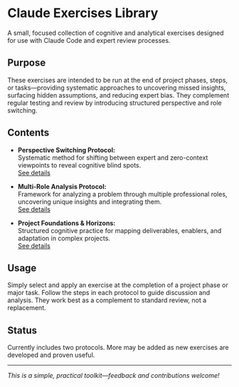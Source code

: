 # Claude Exercises Library

A small, focused collection of cognitive and analytical exercises designed for use with Claude Code and expert review processes.

## Purpose

These exercises are intended to be run at the end of project phases, steps, or tasks—providing systematic approaches to uncovering missed insights, surfacing hidden assumptions, and reducing expert bias. They complement regular testing and review by introducing structured perspective and role switching.

## Contents

- **Perspective Switching Protocol:**  
  Systematic method for shifting between expert and zero-context viewpoints to reveal cognitive blind spots.  
  [See details](./perspective-switching/perspective-switching-protocol-v2.md)

- **Multi-Role Analysis Protocol:**  
  Framework for analyzing a problem through multiple professional roles, uncovering unique insights and integrating them.  
  [See details](./role-switching/multi-role-analysis-protocol-v2.md)

- **Project Foundations & Horizons:**  
  Structured cognitive practice for mapping deliverables, enablers, and adaptation in complex projects.  
  [See details](./foundations-and-horizons/project-foundations-and-horizons.md)

## Usage

Simply select and apply an exercise at the completion of a project phase or major task. Follow the steps in each protocol to guide discussion and analysis. They work best as a complement to standard review, not a replacement.

## Status

Currently includes two protocols. More may be added as new exercises are developed and proven useful.

---

*This is a simple, practical toolkit—feedback and contributions welcome!*
